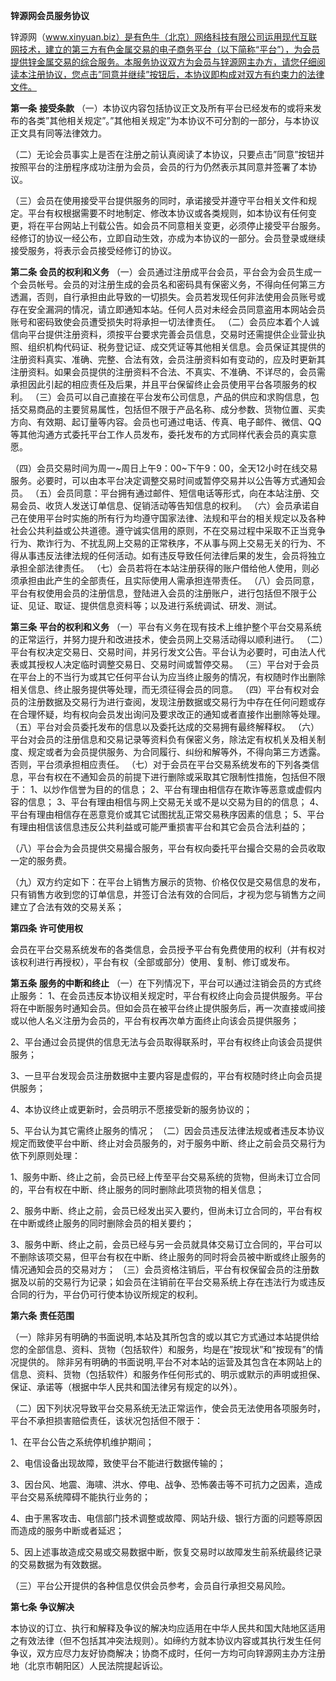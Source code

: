 **锌源网会员服务协议**

锌源网（www.xinyuan.biz）是有色牛（北京）网络科技有限公司运用现代互联网技术，建立的第三方有色金属交易的电子商务平台（以下简称“平台”），为会员提供锌金属交易的综合服务。本服务协议双方为会员与锌源网主办方，请您仔细阅读本注册协议，您点击”同意并继续”按钮后，本协议即构成对双方有约束力的法律文件。

 

**第一条** **接受条款**
 （一）本协议内容包括协议正文及所有平台已经发布的或将来发布的各类”其他相关规定”。”其他相关规定”为本协议不可分割的一部分，与本协议正文具有同等法律效力。

（二）无论会员事实上是否在注册之前认真阅读了本协议，只要点击”同意”按钮并按照平台的注册程序成功注册为会员，会员的行为仍然表示其同意并签署了本协议。

（三）会员在使用接受平台提供服务的同时，承诺接受并遵守平台相关文件和规定。平台有权根据需要不时地制定、修改本协议或各类规则，如本协议有任何变更，将在平台网站上刊载公告。如会员不同意相关变更，必须停止接受平台服务。经修订的协议一经公布，立即自动生效，亦成为本协议的一部分。会员登录或继续接受服务，将表示会员接受经修订的协议。 


 **第二条** **会员的权利和义务** 
 （一）会员通过注册成平台会员，平台会为会员生成一个会员帐号。会员的对注册生成的会员名和密码具有保密义务，不得向任何第三方透漏，否则，自行承担由此导致的一切损失。会员若发现任何非法使用会员账号或存在安全漏洞的情况，请立即通知本站。任何人员对未经会员同意盗用本网站会员账号和密码致使会员遭受损失时将承担一切法律责任。 
 （二）会员应本着个人诚信向平台提供注册资料，须按平台要求完善会员信息，交易时还需提供企业营业执照、组织机构代码证、税务登记证、成交凭证等其他相关信息。会员保证其提供的注册资料真实、准确、完整、合法有效，会员注册资料如有变动的，应及时更新其注册资料。如果会员提供的注册资料不合法、不真实、不准确、不详尽的，会员需承担因此引起的相应责任及后果，并且平台保留终止会员使用平台各项服务的权利。
 （三）会员可以自己直接在平台发布公司信息，产品的供应和求购信息，包括交易商品的主要贸易属性，包括但不限于产品名称、成分参数、货物位置、买卖方向、有效期、起订量等内容。会员也可通过电话、传真、电子邮件、微信、QQ等其他沟通方式委托平台工作人员发布，委托发布的方式同样代表会员的真实意愿。

（四）会员交易时间为周一~周日上午9：00~下午9：00，全天12小时在线交易服务。必要时，可以由本平台决定调整交易时间或暂停交易并以公告等方式通知会员。
 （五）会员同意：平台拥有通过邮件、短信电话等形式，向在本站注册、交易会员、收货人发送订单信息、促销活动等告知信息的权利。 
 （六）会员承诺自己在使用平台时实施的所有行为均遵守国家法律、法规和平台的相关规定以及各种社会公共利益或公共道德。遵守诚实信用的原则，不在交易过程中采取不正当竞争行为、欺诈行为、不扰乱网上交易的正常秩序，不从事与网上交易无关的行为、不得从事违反法律法规的任何活动。如有违反导致任何法律后果的发生，会员将独立承担全部法律责任。 
 （七）会员若将在本站注册获得的账户借给他人使用，则必须承担由此产生的全部责任，且实际使用人需承担连带责任。 
 （八）会员同意，平台有权使用会员的注册信息，登陆进入会员的注册账户，进行包括但不限于公证、见证、取证、提供信息资料等；以及进行系统调试、研发、测试。

 

**第三条** **平台的权利和义务**
 （一）平台有义务在现有技术上维护整个平台交易系统的正常运行，并努力提升和改进技术，使会员网上交易活动得以顺利进行。 
 （二）平台有权决定交易日、交易时间，并另行发文公告。平台认为必要时，可由法人代表或其授权人决定临时调整交易日、交易时间或暂停交易。 
 （三）平台对于会员在平台上的不当行为或其它任何平台认为应当终止服务的情况，有权随时作出删除相关信息、终止服务提供等处理，而无须征得会员的同意。 
 （四）平台有权对会员的注册数据及交易行为进行查阅，发现注册数据或交易行为中存在任何问题或存在合理怀疑，均有权向会员发出询问及要求改正的通知或者直接作出删除等处理。 
 （五）平台对会员委托发布的信息以及委托达成的交易拥有最终解释权。 
 （六）平台对会员的注册信息和交易记录等资料负有保密义务，除法定有权机关及相关制度、规定或者为会员提供服务、为合同履行、纠纷和解等外，不得向第三方透露。否则，平台须承担相应责任。 
 （七）对于会员在平台交易系统发布的下列各类信息，平台有权在不通知会员的前提下进行删除或采取其它限制性措施，包括但不限于：
 1、以炒作信誉为目的的信息；
 2、平台有理由相信存在欺诈等恶意或虚假内容的信息； 
 3、平台有理由相信与网上交易无关或不是以交易为目的的信息； 
 4、平台有理由相信存在恶意竞价或其它试图扰乱正常交易秩序因素的信息； 
 5、平台有理由相信该信息违反公共利益或可能严重损害平台和其它会员合法利益的；

（八）平台会为会员提供交易撮合服务，平台有权向委托平台撮合交易的会员收取一定的服务费。

（九）双方约定如下：在平台上销售方展示的货物、价格仅仅是交易信息的发布，只有销售方收到您的订单信息，并签订合法有效的合同后，才视为您与销售方之间建立了合法有效的交易关系；


  **第四条** **许可使用权**

​    会员在平台交易系统发布的各类信息，会员授予平台有免费使用的权利（并有权对该权利进行再授权），平台有权（全部或部分）使用、复制、修订或发布。

 
 **第五条** **服务的中断和终止**
 （一）在下列情况下，平台可以通过注销会员的方式终止服务：
 1、在会员违反本协议相关规定时，平台有权终止向会员提供服务。平台将在中断服务时通知会员。但如会员在被平台终止提供服务后，再一次直接或间接或以他人名义注册为会员的，平台有权再次单方面终止向该会员提供服务；

2、平台通过会员提供的信息无法与会员取得联系时，平台有权终止向该会员提供服务；

3、一旦平台发现会员注册数据中主要内容是虚假的，平台有权随时终止向会员提供服务；

4、本协议终止或更新时，会员明示不愿接受新的服务协议的；

5、平台认为其它需终止服务的情况；
 （二）因会员违反法律法规或者违反本协议规定而致使平台中断、终止对会员服务的，对于服务中断、终止之前会员交易行为依下列原则处理：

1、服务中断、终止之前，会员已经上传至平台交易系统的货物，但尚未订立合同的，平台有权在中断、终止服务的同时删除此项货物的相关信息；

2、服务中断、终止之前，会员已经发出买入要约，但尚未订立合同的，平台有权在中断或终止服务的同时删除会员的相关要约；

3、服务中断、终止之前，会员已经与另一会员就具体交易订立合同的，平台可以不删除该项交易，但平台有权在中断、终止服务的同时将会员被中断或终止服务的情况通知会员的交易对方；
 （三）会员资格注销后，平台有权保留会员的注册数据及以前的交易行为记录；如会员在注销前在平台交易系统上存在违法行为或违反合同的行为，平台仍可行使本协议所规定的权利。
 
 **第六条** **责任范围**

（一）除非另有明确的书面说明,本站及其所包含的或以其它方式通过本站提供给您的全部信息、资料、货物（包括软件）和服务，均是在”按现状”和”按现有”的情况提供的。 除非另有明确的书面说明,平台不对本站的运营及其包含在本网站上的信息、资料、货物（包括软件）和服务作任何形式的、明示或默示的声明或担保、保证、承诺等（根据中华人民共和国法律另有规定的以外）。

（二）因下列状况导致平台交易系统无法正常运作，使会员无法使用各项服务时，平台不承担损害赔偿责任，该状况包括但不限于：

1、在平台公告之系统停机维护期间；

2、电信设备出现故障，致使平台不能进行数据传输的；

3、因台风、地震、海啸、洪水、停电、战争、恐怖袭击等不可抗力之因素，造成平台交易系统障碍不能执行业务的；

4、由于黑客攻击、电信部门技术调整或故障、网站升级、银行方面的问题等原因而造成的服务中断或者延迟；

5、因上述事故造成交易或交易数据中断，恢复交易时以故障发生前系统最终记录的交易数据为有效数据。

（三）平台公开提供的各种信息仅供会员参考，会员自行承担交易风险。

 

**第七条** **争议解决**

​    本协议的订立、执行和解释及争议的解决均应适用在中华人民共和国大陆地区适用之有效法律（但不包括其冲突法规则）。如缔约方就本协议内容或其执行发生任何争议，双方应尽力友好协商解决；协商不成时，任何一方均可向锌源网主办方注册地（北京市朝阳区）人民法院提起诉讼。